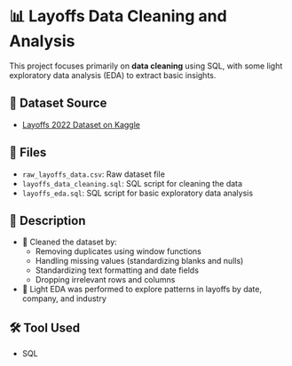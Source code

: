 # 📊 Layoffs Data Cleaning and Analysis

This project focuses primarily on **data cleaning** using SQL, with some light exploratory data analysis (EDA) to extract basic insights.

## 📁 Dataset Source
- [Layoffs 2022 Dataset on Kaggle](https://www.kaggle.com/datasets/swaptr/layoffs-2022)

## 📂 Files
- `raw_layoffs_data.csv`: Raw dataset file
- `layoffs_data_cleaning.sql`: SQL script for cleaning the data
- `layoffs_eda.sql`: SQL script for basic exploratory data analysis

## 🧹 Description
- 🧽 Cleaned the dataset by:
  - Removing duplicates using window functions
  - Handling missing values (standardizing blanks and nulls)
  - Standardizing text formatting and date fields
  - Dropping irrelevant rows and columns
- 🧪 Light EDA was performed to explore patterns in layoffs by date, company, and industry

## 🛠️ Tool Used
- SQL
